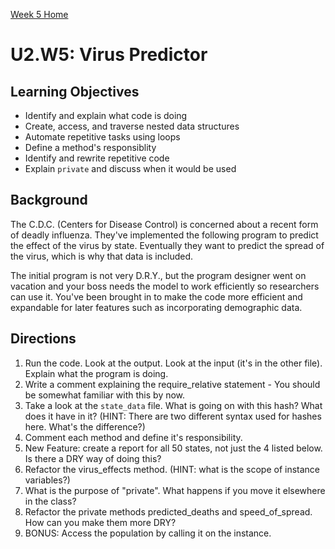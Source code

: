 [Week 5 Home](../)

# U2.W5: Virus Predictor 


## Learning Objectives
- Identify and explain what code is doing
- Create, access, and traverse nested data structures
- Automate repetitive tasks using loops
- Define a method's responsiblity
- Identify and rewrite repetitive code
- Explain `private` and discuss when it would be used

## Background

The C.D.C. (Centers for Disease Control) is concerned about a recent form of deadly influenza. They've implemented the following program to predict the effect of the virus by state. Eventually they want to predict the spread of the virus, which is why that data is included.

The initial program is not very D.R.Y., but the program designer went on vacation and your boss needs the model to work efficiently so researchers can use it. You've been brought in to make the code more efficient and expandable for later features such as incorporating demographic data. 


## Directions
 
1. Run the code.  Look at the output.  Look at the input (it's in the other file).  Explain what the program is doing.
2. Write a comment explaining the require_relative statement - You should be somewhat familiar with this by now.
3. Take a look at the `state_data` file. What is going on with this hash? What does it have in it? (HINT: There are two different syntax used for hashes here. What's the difference?)
4. Comment each method and define it's responsibility.
5. New Feature: create a report for all 50 states, not just the 4 listed below.  Is there a DRY way of doing this?
6. Refactor the virus_effects method.  (HINT: what is the scope of instance variables?)
7. What is the purpose of "private". What happens if you move it elsewhere in the class?
8. Refactor the private methods predicted_deaths and speed_of_spread.  How can you make them more DRY?
9. BONUS: Access the population by calling it on the instance.